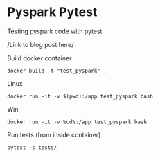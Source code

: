 # Pyspark Pytest


Testing pyspark code with pytest

/Link to blog post here/

Build docker container

    docker build -t "test_pyspark" .

Linux  

    docker run -it -v $(pwd):/app test_pyspark bash

Win  

    docker run -it -v %cd%:/app test_pyspark bash

Run tests (from inside container)

    pytest -s tests/
